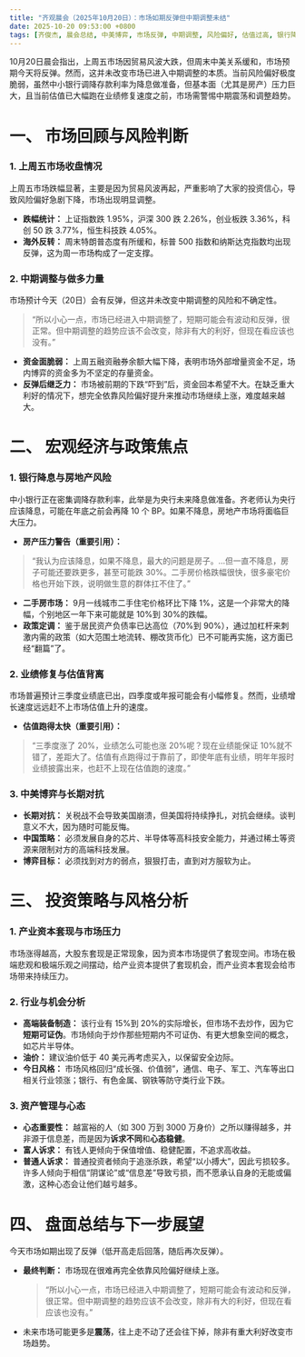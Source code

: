 ```yaml
---
title: "齐观晨会（2025年10月20日）：市场如期反弹但中期调整未结"
date: 2025-10-20 09:53:00 +0800
tags: [齐俊杰, 晨会总结, 中美博弈, 市场反弹, 中期调整, 风险偏好, 估值过高, 银行降息, 房地产压力, 资产配置]
---
```


10月20日晨会指出，上周五市场因贸易风波大跌，但周末中美关系缓和，市场预期今天将反弹。然而，这并未改变市场已进入中期调整的本质。当前风险偏好极度脆弱，虽然中小银行调降存款利率为降息做准备，但基本面（尤其是房产）压力巨大，且当前估值已大幅跑在业绩修复速度之前，市场需警惕中期震荡和调整趋势。

# 一、 市场回顾与风险判断

### 1. 上周五市场收盘情况

上周五市场跌幅显著，主要是因为贸易风波再起，严重影响了大家的投资信心，导致风险偏好急剧下降，市场出现明显调整。

*   **跌幅统计：** 上证指数跌 1.95%，沪深 300 跌 2.26%，创业板跌 3.36%，科创 50 跌 3.77%，恒生科技跌 4.05%。
*   **海外反转：** 周末特朗普态度有所缓和，标普 500 指数和纳斯达克指数均出现反弹，这为周一市场构成了一定支撑。

### 2. 中期调整与做多力量

市场预计今天（20日）会有反弹，但这并未改变中期调整的风险和不确定性。

> “所以小心一点，市场已经进入中期调整了，短期可能会有波动和反弹，很正常。但中期调整的趋势应该不会改变，除非有大的利好，但现在看应该也没有。”

*   **资金面脆弱：** 上周五融资融券余额大幅下降，表明市场外部增量资金不足，场内博弈的资金多为不坚定的存量资金。
*   **反弹后继乏力：** 市场被前期的下跌“吓到”后，资金回本希望不大。在缺乏重大利好的情况下，想完全依靠风险偏好提升来推动市场继续上涨，难度越来越大。

# 二、 宏观经济与政策焦点

### 1. 银行降息与房地产风险

中小银行正在密集调降存款利率，此举是为央行未来降息做准备。齐老师认为央行应该降息，可能在年底之前会再降 10 个 BP。如果不降息，房地产市场将面临巨大压力。

*   **房产压力警告（重要引用）：**

> “我认为应该降息，如果不降息，最大的问题是房子。…但一直不降息，房子可能还要跌更多，甚至可能跌 30%。二手房价格跌幅很快，很多豪宅价格也开始下跌，说明做生意的群体扛不住了。”

*   **二手房市场：** 9月一线城市二手住宅价格环比下降 1%，这是一个非常大的降幅，个别地区一年下来可能就是 10%到 30%的跌幅。
*   **政策定调：** 鉴于居民资产负债率已达高位（70%到 90%），通过加杠杆来刺激内需的政策（如大范围土地流转、棚改货币化）已不可能再实施，这方面已经“翻篇”了。

### 2. 业绩修复与估值背离

市场普遍预计三季度业绩底已出，四季度或年报可能会有小幅修复。然而，业绩增长速度远远赶不上市场估值上升的速度。

*   **估值跑得太快（重要引用）：**

> “三季度涨了 20%，业绩怎么可能也涨 20%呢？现在业绩能保证 10%就不错了，差距大了。估值有点跑得过于靠前了，即使年底有业绩，明年年报时业绩披露出来，也赶不上现在估值跑的速度。”

### 3. 中美博弈与长期对抗

*   **长期对抗：** 关税战不会导致美国崩溃，但美国将持续挣扎，对抗会继续。谈判意义不大，因为随时可能反悔。
*   **中国策略：** 必须发展自身的芯片、半导体等高科技安全能力，并通过稀土等资源来限制对方的高端科技发展。
*   **博弈目标：** 必须找到对方的弱点，狠狠打击，直到对方服软为止。

# 三、 投资策略与风格分析

### 1. 产业资本套现与市场压力

市场涨得越高，大股东套现是正常现象，因为资本市场提供了套现空间。市场在极端悲观和极端乐观之间摆动，给产业资本提供了套现机会，而产业资本套现会给市场带来持续压力。

### 2. 行业与机会分析

*   **高端装备制造：** 该行业有 15%到 20%的实际增长，但市场不去炒作，因为它**短期可证伪**。市场倾向于炒作那些短期内不可证伪、有更大想象空间的概念，如芯片半导体。
*   **油价：** 建议油价低于 40 美元再考虑买入，以保留安全边际。
*   **今日风格：** 市场风格回归“成长强、价值弱”，通信、电子、军工、汽车等出口相关行业领涨；银行、有色金属、钢铁等防守类行业下跌。

### 3. 资产管理与心态

*   **心态重要性：** 越富裕的人（如 300 万到 3000 万身价）之所以赚得越多，并非源于信息差，而是因为**诉求不同**和**心态稳健**。
*   **富人诉求：** 有钱人更倾向于保值增值、稳健配置，不追求高收益。
*   **普通人诉求：** 普通投资者倾向于追涨杀跌，希望“以小搏大”，因此亏损较多。许多人倾向于相信“阴谋论”或“信息差”导致亏损，而不愿承认自身的无能或偏激，这种心态会让他们越亏越多。

# 四、 盘面总结与下一步展望

今天市场如期出现了反弹（低开高走后回落，随后再次反弹）。

*   **最终判断：** 市场现在很难再完全依靠风险偏好继续上涨。
    > “所以小心一点，市场已经进入中期调整了，短期可能会有波动和反弹，很正常。但中期调整的趋势应该不会改变，除非有大的利好，但现在看应该也没有。”
*   未来市场可能更多是**震荡**，往上走不动了还会往下掉，除非有重大利好改变市场趋势。
